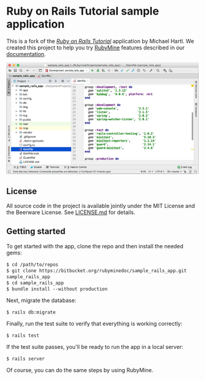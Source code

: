 # Ruby on Rails Tutorial sample application

This is a fork of the [*Ruby on Rails Tutorial*](http://www.railstutorial.org/) application by Michael Hartl. We created this project to help you try [RubyMine](https://www.jetbrains.com/ruby/) features described in our [documentation](https://www.jetbrains.com/help/ruby/).

![rubymine](img/ide_main.png)

## License

All source code in the project is available jointly under the MIT License and the Beerware License. See [LICENSE.md](LICENSE.md) for details.

## Getting started

To get started with the app, clone the repo and then install the needed gems:

```
$ cd /path/to/repos
$ git clone https://bitbucket.org/rubyminedoc/sample_rails_app.git sample_rails_app
$ cd sample_rails_app
$ bundle install --without production
```

Next, migrate the database:

```
$ rails db:migrate
```

Finally, run the test suite to verify that everything is working correctly:

```
$ rails test
```

If the test suite passes, you'll be ready to run the app in a local server:

```
$ rails server
```

Of course, you can do the same steps by using RubyMine.